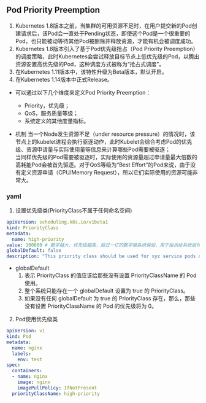 ## Pod Priority Preemption
1. Kubernetes 1.8版本之前，当集群的可用资源不足时，在用户提交新的Pod创建请求后，该Pod会一直处于Pending状态，即使这个Pod是一个很重要的Pod，也只能被动等待其他Pod被删除并释放资源，才能有机会被调度成功。
2. Kubernetes 1.8版本引入了基于Pod优先级抢占（Pod Priority Preemption）的调度策略，此时Kubernetes会尝试释放目标节点上低优先级的Pod，以腾出资源安置高优先级的Pod，这种调度方式被称为“抢占式调度”。
3. 在Kubernetes 1.11版本中，该特性升级为Beta版本，默认开启。
4. 在Kubernetes 1.14版本中正式Release。

- 可以通过以下几个维度来定义Pod Priority Preemption：
    - Priority，优先级；
    - QoS，服务质量等级；
    - 系统定义的其他度量指标。

- 机制
当一个Node发生资源不足（under resource pressure）的情况时，该节点上的kubelet进程会执行驱逐动作，此时Kubelet会综合考虑Pod的优先级、资源申请量与实际使用量等信息来计算哪些Pod需要被驱逐；  
当同样优先级的Pod需要被驱逐时，实际使用的资源量超过申请量最大倍数的高耗能Pod会被首先驱逐。对于QoS等级为“Best Effort”的Pod来说，由于没有定义资源申请（CPU/Memory Request），所以它们实际使用的资源可能非常大。  


### yaml
1. 设置优先级类(PriorityClass不属于任何命名空间)
```yaml
apiVersion: scheduling.k8s.io/v1beta1
kind: PriorityClass
metadata:
  name: high-priority
value: 100000 # 数字越大，优先级越高，超过一亿的数字被系统保留，用于指派给系统组件。
globalDefault: false
description: "This priority class should be used for xyz service pods only"
```
  - globalDefault 
    1. 表示 PriorityClass 的值应该给那些没有设置 PriorityClassName 的 Pod 使用。
    2. 整个系统只能存在一个 globalDefault 设置为 true 的 PriorityClass。
    3. 如果没有任何 globalDefault 为 true 的 PriorityClass 存在，那么，那些没有设置 PriorityClassName 的 Pod 的优先级将为 0。
2. Pod使用优先级类
```yaml
apiVersion: v1
kind: Pod
metadata:
  name: nginx
  labels:
    env: test
spec:
  containers:
  - name: nginx
    image: nginx
    imagePullPolicy: IfNotPresent
  priorityClassName: high-priority
```